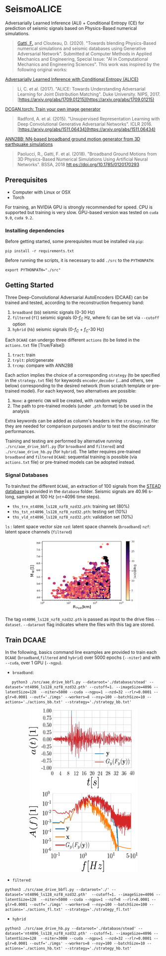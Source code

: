# SeismoALICE

Adversarially Learned Inference (ALI) + Conditional Entropy (CE) for prediction of seismic signals based on Physics-Based numerical simulations.

> [Gatti, F.](https://github.com/FilLTP89) and Clouteau, D. (2020). "Towards blending Physics-Based numerical simulations and seismic databases using Generative Adversarial Network". Submitted at Computer Methods in Applied Mechanics and Engineering, Special Issue: "AI in Computational Mechanics and Engineering Sciences". 
This work was inspired by the following original works:

[Adversarially Learned Inference with Conditional Entropy (ALICE)](https://github.com/ChunyuanLI/ALICE)
> Li, C. et al. (2017). "ALICE: Towards Understanding Adversarial Learning for Joint Distribution Matching". Duke University. NIPS, 2017. [https://arxiv.org/abs/1709.01215](https://arxiv.org/abs/1709.01215)

[DCGAN.torch: Train your own image generator](https://github.com/soumith/dcgan.torch)
> Radford, A. et al. (2015). "Unsupervised Representation Learning with Deep Convolutional Generative Adversarial Networks". ICLR 2016. [https://arxiv.org/abs/1511.06434](https://arxiv.org/abs/1511.06434)

[ANN2BB: NN-based broadband ground motion generator from 3D earthquake simulations](https://github.com/FilLTP89/ANN2BB.git)
> Paolucci, R., Gatti, F. et al. (2018). "Broadband Ground Motions from 3D Physics-Based Numerical Simulations Using Artificial Neural Networks". BSSA, 2018 [htt    ps://doi.org/10.1785/0120170293](https://doi.org/10.1785/0120170293)

## Prerequisites

- Computer with Linux or OSX
- Torch

For training, an NVIDIA GPU is strongly recommended for speed. CPU is supported but training is very slow. GPU-based version was tested on `cuda 9.0`, `cuda 9.2`.

### Installing dependencies

Before getting started, some prerequisites must be installed via `pip`:

```
pip install -r requirements.txt
```

Before running the scripts, it is necessary to add `./src` to the `PYTHONPATH`:

```
export PYTHONPATH="./src"
```

## Getting Started

Three Deep-Convolutional Adversarial AutoEncoders (DCAAE) can be trained and tested, according to the reconstruction frequency band:
    
 1. `broadband` (`bb`) seismic signals (0-30 Hz)
 2. `filtered` (`fl`) seismic signals (0-$f_C$ Hz, where fc can be set via `--cutoff` option
 3. `hybrid` (`hb`) seismic signals (0-$f_C$ + $f_C$-30 Hz)

Each `DCAAE` can undergo three different ``actions`` (to be listed in the `actions.txt` file [True/False])

 1. `tract`: train 
 2. `trplt`: plot/generate
 3. `trcmp`: compare with ANN2BB

Each action implies the choice of a corresponding `strategy` (to be specified in the `strategy.txt` file) for keywords `encoder`,`decoder` (...and others, see below) corresponding to the desired network (from scratch template or pre-trained model). For each keyword, two alternatives are possible:
    
 1. `None`: a generic `CNN` will be created, with random weights
 2. The path to pre-trained models (under `.pth` format) to be used in the analysis

Extra keywords can be added as column's headers in the `strategy.txt` file: they are needed for comparison purposes and/or to test the discriminator performances.


Training and testing are performed by alternative running `./src/aae_drive_bbfl.py` (for `broadband` and `filtered`) and `./src/aae_drive_hb.py` (for `hybrid`). The latter requires pre-trained `broadband` and `filtered` `DCAAE`: sequential training is possible (via `actions.txt` file) or pre-trained models can be adopted instead.

### Signal Databases

To train/test the different `DCAAE`, an extraction of 100 signals from the [STEAD database](https://github.com/smousavi05/STEAD/) is provided in the `database` folder. Seismic signals are 40.96 s-long, sampled at 100 Hz (`nt`=4096 time steps).

 - `ths_trn_nt4096_ls128_nzf8_nzd32.pth`: training set (80%)
 - `ths_tst_nt4096_ls128_nzf8_nzd32.pth`: testing set  (10%)
 - `ths_vld_nt4096_ls128_nzf8_nzd32.pth`: validation set (10%)

`ls` : latent space vector size
`nzd`: latent space channels (`broadband`)
`nzf`: latent space channels (`filtered`)

<p align="center">
  <img src="MRD_eqk_scatter.png" width="350" height="233" title="Figure 1: Hypocentral distance, magnitude and depth distribution of the earthquake sources">
</p>

The tag `nt4096_ls128_nzf8_nzd32.pth` is passed as input to the drive files `--dataset`. `--dataroot` flag indicates where the files with this tag are stored. 

## Train DCAAE

In the following, basics command line examples are provided to train each `DCAAE` (`broadband`,`filtered` and `hybrid`) over 5000 epochs (`--niter`) and with `--cuda`, over 1 GPU (`--ngpu`).

 - `broadband`:
 ```
    python3 ./src/aae_drive_bbfl.py --dataroot='./database/stead' --dataset='nt4096_ls128_nzf8_nzd32.pth' --cutoff=1. --imageSize=4096 --latentSize=128  --niter=5000 --cuda --ngpu=1 --nzd=32 --rlr=0.0001 --glr=0.0001 --outf='./imgs' --workers=8 --nsy=100 --batchSize=10 --actions='./actions_bb.txt' --strategy='./strategy_bb.txt'
 ```

<p align="center">
  <img src="aae_bb_example.png" width="350" height="525" title="Figure 2: Example of reconstructed broadband signal">
</p>


 - `filtered`:
 ```
python3 ./src/aae_drive_bbfl.py --dataroot='./' --dataset='nt4096_ls128_nzf8_nzd32.pth'  --cutoff=1. --imageSize=4096 --latentSize=128  --niter=5000 --cuda --ngpu=1 --nzf=8 --rlr=0.0001 --glr=0.0001 --outf='./imgs' --workers=8 --nsy=100 --batchSize=100 --actions='./actions_fl.txt' --strategy='./strategy_fl.txt' 
 ```

 - `hybrid`
 ```
python3 ./src/aae_drive_hb.py --dataroot='./database/stead' --dataset='nt4096_ls128_nzf8_nzd32.pth' --cutoff=1. --imageSize=4096 --latentSize=128  --niter=3000 --cuda --ngpu=1 --nzd=32 --rlr=0.0001 --glr=0.0001 --outf='./imgs' --workers=8 --nsy=100 --batchSize=10 --actions='./actions_hb.txt' --strategy='./strategy_hb.txt'

 ```
